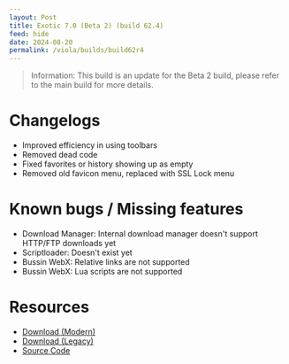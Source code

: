 ```yaml
---
layout: Post
title: Exotic 7.0 (Beta 2) (build 62.4)
feed: hide
date: 2024-08-20
permalink: /viola/builds/build62r4
---
```


> Information:
> This build is an update for the Beta 2 build, please refer to the main build for more details.

# Changelogs
- Improved efficiency in using toolbars
- Removed dead code
- Fixed favorites or history showing up as empty
- Removed old favicon menu, replaced with SSL Lock menu

# Known bugs / Missing features
- Download Manager: Internal download manager doesn't support HTTP/FTP downloads yet
- Scriptloader: Doesn't exist yet
- Bussin WebX: Relative links are not supported
- Bussin WebX: Lua scripts are not supported

# Resources
- [Download (Modern)](https://codeberg.org/TipzTeam/viola/releases/download/7.0_beta2_r4/app-modern-next.apk)
- [Download (Legacy)](https://codeberg.org/TipzTeam/viola/releases/download/7.0_beta2_r4/app-legacy-next.apk)
- [Source Code](https://codeberg.org/TipzTeam/viola/src/tag/7.0_beta2_r4)
